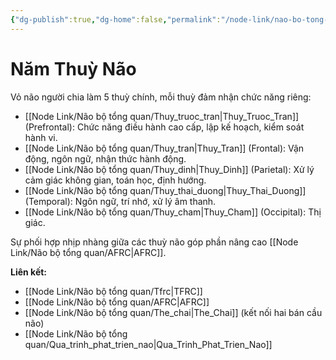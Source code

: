 ```yaml
---
{"dg-publish":true,"dg-home":false,"permalink":"/node-link/nao-bo-tong-quan/nam-thuy-nao/","dgPassFrontmatter":true,"noteIcon":"","created":"2025-01-01T22:47:22.288+07:00","updated":"2025-01-01T22:49:15.139+07:00"}
---
```


# Năm Thuỳ Não

Vỏ não người chia làm 5 thuỳ chính, mỗi thuỳ đảm nhận chức năng riêng:

- [[Node Link/Não bộ tổng quan/Thuy_truoc_tran\|Thuy_Truoc_Tran]] (Prefrontal): Chức năng điều hành cao cấp, lập kế hoạch, kiểm soát hành vi.
- [[Node Link/Não bộ tổng quan/Thuy_tran\|Thuy_Tran]] (Frontal): Vận động, ngôn ngữ, nhận thức hành động.
- [[Node Link/Não bộ tổng quan/Thuy_dinh\|Thuy_Dinh]] (Parietal): Xử lý cảm giác không gian, toán học, định hướng.
- [[Node Link/Não bộ tổng quan/Thuy_thai_duong\|Thuy_Thai_Duong]] (Temporal): Ngôn ngữ, trí nhớ, xử lý âm thanh.
- [[Node Link/Não bộ tổng quan/Thuy_cham\|Thuy_Cham]] (Occipital): Thị giác.

Sự phối hợp nhịp nhàng giữa các thuỳ não góp phần nâng cao [[Node Link/Não bộ tổng quan/AFRC\|AFRC]].

**Liên kết:**
- [[Node Link/Não bộ tổng quan/Tfrc\|TFRC]]
- [[Node Link/Não bộ tổng quan/AFRC\|AFRC]]
- [[Node Link/Não bộ tổng quan/The_chai\|The_Chai]] (kết nối hai bán cầu não)
- [[Node Link/Não bộ tổng quan/Qua_trinh_phat_trien_nao\|Qua_Trinh_Phat_Trien_Nao]]